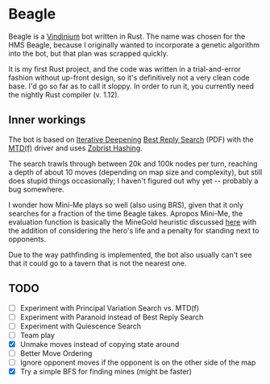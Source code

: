 # Beagle

Beagle is a [Vindinium] bot written in Rust. The name was chosen for the HMS Beagle, because
I originally wanted to incorporate a genetic algorithm into the bot, but that plan was scrapped
quickly.

It is my first Rust project, and the code was written in a trial-and-error fashion without
up-front design, so it's definitively not a very clean code base. I'd go so far as to call
it sloppy. In order to run it, you currently need the nightly Rust compiler (v. 1.12).

## Inner workings

The bot is based on [Iterative Deepening](https://chessprogramming.wikispaces.com/Iterative+Deepening)
[Best Reply Search](https://project.dke.maastrichtuniversity.nl/games/files/articles/BestReplySearch.pdf)
(PDF) with the [MTD(f)] driver and uses [Zobrist Hashing].

The search trawls through between 20k and 100k nodes per turn, reaching a depth of about 10
moves (depending on map size and complexity), but still does stupid things occasionally;
I haven't figured out why yet -- probably a bug somewhere.

I wonder how Mini-Me plays so well (also using BRS), given that it only searches for a fraction
of the time Beagle takes. Apropos Mini-Me, the evaluation function is basically the MineGold heuristic
discussed [here](https://www.reddit.com/r/vindinium/comments/2kgsx4/a_chat_with_the_creator_of_the_best_performing/)
with the addition of considering the hero's life and a penalty for standing next to opponents.

Due to the way pathfinding is implemented, the bot also usually can't see that it could go to a
tavern that is not the nearest one.

## TODO

* [ ] Experiment with Principal Variation Search vs. MTD(f)
* [ ] Experiment with Paranoid instead of Best Reply Search
* [ ] Experiment with Quiescence Search
* [ ] Team play
* [X] Unmake moves instead of copying state around
* [ ] Better Move Ordering
* [ ] Ignore opponent moves if the opponent is on the other side of the map
* [X] Try a simple BFS for finding mines (might be faster)

[Vindinium]: http://vindinium.org
[MTD(f)]: https://people.csail.mit.edu/plaat/mtdf.html
[Zobrist Hashing]: https://en.wikipedia.org/wiki/Zobrist_hashing
